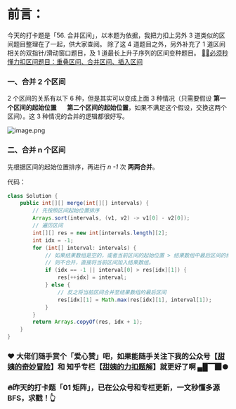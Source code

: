 # 前言：
今天的打卡题是「56. 合并区间」，以本题为依据，我把力扣上另外 3 道类似的区间题目整理在了一起，供大家查阅。
除了这 4 道题目之外，另外补充了 1 道区间相关的双指针/滑动窗口题目，及 1 道最长上升子序列的区间变种题目。
[🤷‍♀️必须秒懂力扣区间题目：重叠区间、合并区间、插入区间](https://mp.weixin.qq.com/s/ioUlNa4ZToCrun3qb4y4Ow)

### 一、合并 2 个区间
2 个区间的关系有以下 6 种，但是其实可以变成上面 3 种情况（只需要假设 **第一个区间的起始位置 ![\leq ](./p__leq_.png)  第二个区间的起始位置**，如果不满足这个假设，交换这两个区间）。这 3 种情况的合并的逻辑都很好写。

![image.png](https://pic.leetcode-cn.com/91d75169b1cdb15560d361f8cb7050adfe7906c955afbe8846b92d1beba8a0d7-image.png)


### 二、合并 n 个区间
先根据区间的起始位置排序，再进行  *n -1* 次 **两两合并**。



代码：

```java
class Solution {
    public int[][] merge(int[][] intervals) {
        // 先按照区间起始位置排序
        Arrays.sort(intervals, (v1, v2) -> v1[0] - v2[0]);
        // 遍历区间
        int[][] res = new int[intervals.length][2];
        int idx = -1;
        for (int[] interval: intervals) {
            // 如果结果数组是空的，或者当前区间的起始位置 > 结果数组中最后区间的终止位置，
            // 则不合并，直接将当前区间加入结果数组。
            if (idx == -1 || interval[0] > res[idx][1]) {
                res[++idx] = interval;
            } else {
                // 反之将当前区间合并至结果数组的最后区间
                res[idx][1] = Math.max(res[idx][1], interval[1]);
            }
        }
        return Arrays.copyOf(res, idx + 1);
    }
}
```


### ❤️ 大佬们随手赏个「爱心赞」吧，如果能随手关注下我的公众号【[甜姨的奇妙冒险](https://pic.leetcode-cn.com/304599b006dd41bcf2042715f31a2dc4fbdc4cf9748a11a81d8978ea1e839956-wxgzh.jpeg)】和 知乎专栏【[甜姨的力扣题解](https://zhuanlan.zhihu.com/c_1224355183452614656)】就更好了啊 ▄█▔▉●

### 🔥昨天的打卡题「01 矩阵」，已在公众号和专栏更新，一文秒懂多源BFS，求戳！👆



